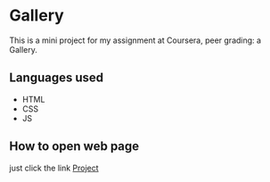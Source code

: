 # Gallery
This is a mini project for my assignment at Coursera, peer grading: a Gallery.

## Languages used
- HTML
- CSS
- JS

## How to open web page
just click the link [Project](https://eng-do4.github.io/Gallery/)
